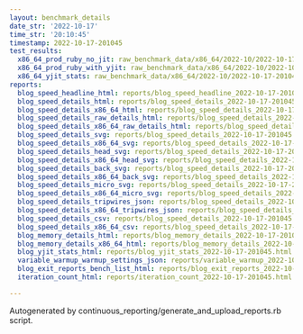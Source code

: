 ```yaml
---
layout: benchmark_details
date_str: '2022-10-17'
time_str: '20:10:45'
timestamp: 2022-10-17-201045
test_results:
  x86_64_prod_ruby_no_jit: raw_benchmark_data/x86_64/2022-10/2022-10-17-201045_basic_benchmark_x86_64_prod_ruby_no_jit.json
  x86_64_prod_ruby_with_yjit: raw_benchmark_data/x86_64/2022-10/2022-10-17-201045_basic_benchmark_x86_64_prod_ruby_with_yjit.json
  x86_64_yjit_stats: raw_benchmark_data/x86_64/2022-10/2022-10-17-201045_basic_benchmark_x86_64_yjit_stats.json
reports:
  blog_speed_headline_html: reports/blog_speed_headline_2022-10-17-201045.html
  blog_speed_details_html: reports/blog_speed_details_2022-10-17-201045.html
  blog_speed_details_x86_64_html: reports/blog_speed_details_2022-10-17-201045.x86_64.html
  blog_speed_details_raw_details_html: reports/blog_speed_details_2022-10-17-201045.raw_details.html
  blog_speed_details_x86_64_raw_details_html: reports/blog_speed_details_2022-10-17-201045.x86_64.raw_details.html
  blog_speed_details_svg: reports/blog_speed_details_2022-10-17-201045.svg
  blog_speed_details_x86_64_svg: reports/blog_speed_details_2022-10-17-201045.x86_64.svg
  blog_speed_details_head_svg: reports/blog_speed_details_2022-10-17-201045.head.svg
  blog_speed_details_x86_64_head_svg: reports/blog_speed_details_2022-10-17-201045.x86_64.head.svg
  blog_speed_details_back_svg: reports/blog_speed_details_2022-10-17-201045.back.svg
  blog_speed_details_x86_64_back_svg: reports/blog_speed_details_2022-10-17-201045.x86_64.back.svg
  blog_speed_details_micro_svg: reports/blog_speed_details_2022-10-17-201045.micro.svg
  blog_speed_details_x86_64_micro_svg: reports/blog_speed_details_2022-10-17-201045.x86_64.micro.svg
  blog_speed_details_tripwires_json: reports/blog_speed_details_2022-10-17-201045.tripwires.json
  blog_speed_details_x86_64_tripwires_json: reports/blog_speed_details_2022-10-17-201045.x86_64.tripwires.json
  blog_speed_details_csv: reports/blog_speed_details_2022-10-17-201045.csv
  blog_speed_details_x86_64_csv: reports/blog_speed_details_2022-10-17-201045.x86_64.csv
  blog_memory_details_html: reports/blog_memory_details_2022-10-17-201045.html
  blog_memory_details_x86_64_html: reports/blog_memory_details_2022-10-17-201045.x86_64.html
  blog_yjit_stats_html: reports/blog_yjit_stats_2022-10-17-201045.html
  variable_warmup_warmup_settings_json: reports/variable_warmup_2022-10-17-201045.warmup_settings.json
  blog_exit_reports_bench_list_html: reports/blog_exit_reports_2022-10-17-201045.bench_list.html
  iteration_count_html: reports/iteration_count_2022-10-17-201045.html

---
```

Autogenerated by continuous_reporting/generate_and_upload_reports.rb script.
